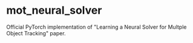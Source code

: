 # mot_neural_solver
Official PyTorch implementation of "Learning a Neural Solver for Multple Object Tracking" paper.
